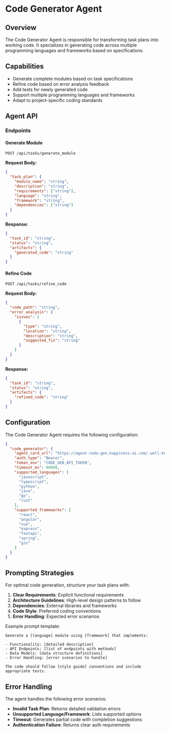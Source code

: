 # Code Generator Agent

## Overview

The Code Generator Agent is responsible for transforming task plans into working code. It specializes in generating code across multiple programming languages and frameworks based on specifications.

## Capabilities

- Generate complete modules based on task specifications
- Refine code based on error analysis feedback
- Add tests for newly generated code
- Support multiple programming languages and frameworks
- Adapt to project-specific coding standards

## Agent API

### Endpoints

#### Generate Module

```
POST /api/tasks/generate_module
```

**Request Body:**
```json
{
  "task_plan": {
    "module_name": "string",
    "description": "string",
    "requirements": ["string"],
    "language": "string",
    "framework": "string",
    "dependencies": ["string"]
  }
}
```

**Response:**
```json
{
  "task_id": "string",
  "status": "string",
  "artifacts": {
    "generated_code": "string"
  }
}
```

#### Refine Code

```
POST /api/tasks/refine_code
```

**Request Body:**
```json
{
  "code_path": "string",
  "error_analysis": {
    "issues": [
      {
        "type": "string",
        "location": "string",
        "description": "string",
        "suggested_fix": "string"
      }
    ]
  }
}
```

**Response:**
```json
{
  "task_id": "string",
  "status": "string",
  "artifacts": {
    "refined_code": "string"
  }
}
```

## Configuration

The Code Generator Agent requires the following configuration:

```json
{
  "code_generator": {
    "agent_card_url": "https://agent-code-gen.happiness-ai.com/.well-known/agent.json",
    "auth_type": "Bearer",
    "token_env": "CODE_GEN_API_TOKEN",
    "timeout_ms": 60000,
    "supported_languages": [
      "javascript",
      "typescript",
      "python",
      "java",
      "go",
      "rust"
    ],
    "supported_frameworks": [
      "react",
      "angular",
      "vue",
      "express",
      "fastapi",
      "spring",
      "gin"
    ]
  }
}
```

## Prompting Strategies

For optimal code generation, structure your task plans with:

1. **Clear Requirements**: Explicit functional requirements
2. **Architecture Guidelines**: High-level design patterns to follow
3. **Dependencies**: External libraries and frameworks
4. **Code Style**: Preferred coding conventions
5. **Error Handling**: Expected error scenarios

Example prompt template:

```
Generate a [language] module using [framework] that implements:

- Functionality: [detailed description]
- API Endpoints: [list of endpoints with methods]
- Data Models: [data structure definitions]
- Error Handling: [error scenarios to handle]

The code should follow [style guide] conventions and include appropriate tests.
```

## Error Handling

The agent handles the following error scenarios:

- **Invalid Task Plan**: Returns detailed validation errors
- **Unsupported Language/Framework**: Lists supported options
- **Timeout**: Generates partial code with completion suggestions
- **Authentication Failure**: Returns clear auth requirements 
